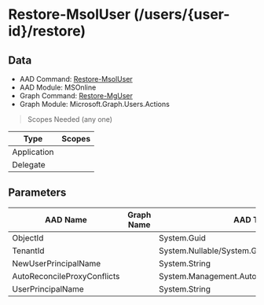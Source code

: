 # Restore-MsolUser (/users/{user-id}/restore)

## Data

+ AAD Command: [Restore-MsolUser](https://docs.microsoft.com/en-us/powershell/module/MSOnline/Restore-MsolUser)
+ AAD Module: MSOnline
+ Graph Command: [Restore-MgUser](https://docs.microsoft.com/en-us/powershell/module/Microsoft.Graph.Users.Actions/Restore-MgUser)
+ Graph Module: Microsoft.Graph.Users.Actions

> Scopes Needed (any one)

|Type|Scopes|
|---|---|
|Application||
|Delegate||

## Parameters

|AAD Name|Graph Name|AAD Type|Graph Type|Infos|
|---|---|---|---|---|
|ObjectId||System.Guid|||
|TenantId||System.Nullable/System.Guid|||
|NewUserPrincipalName||System.String|||
|AutoReconcileProxyConflicts||System.Management.Automation.SwitchParameter|||
|UserPrincipalName||System.String|||

